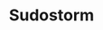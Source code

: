 ---
title: "Sudostorm"
description: "Challenge your mind and sharpen your logic skills with Sudostorm! Immerse yourself in this classic number puzzle that has captivated millions of players worldwide. The game features a clean and intuitive interface, making it easy to play on your mobile device wherever you go. Solve grids of varying difficulty levels, from beginner-friendly to brain-teasing expert puzzles. Fill in the empty squares with numbers 1 to 9, ensuring that each row, column, and 3x3 box contains all the digits without repetition. With multiple game modes, helpful hints, and an optional timer, Sudoku Mobile Game provides endless hours of addictive fun for puzzle enthusiasts of all ages. Are you up for the challenge? Download the game now and become a Sudoku master on your mobile device!"
image: "/sudostorm.png"
link: "https://play.google.com/store/apps/details?id=by.bulba.sudoku"
---